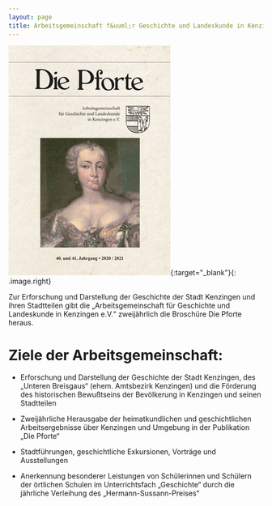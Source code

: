 ```yaml
---
layout: page
title: Arbeitsgemeinschaft f&uuml;r Geschichte und Landeskunde in Kenzingen e.V.
---
```



[!["Die Pforte"](assets/images/pforte-2020-2021.jpg)](http://dl.ub.uni-freiburg.de/diglit/pforte){:target="_blank"}{: .image.right}

Zur Erforschung und Darstellung der Geschichte der Stadt Kenzingen und
ihren Stadtteilen gibt die „Arbeitsgemeinschaft für Geschichte und
Landeskunde in Kenzingen e.V.“ zweijährlich die Broschüre Die Pforte
heraus.

# Ziele der Arbeitsgemeinschaft:

-   Erforschung und Darstellung der Geschichte der Stadt Kenzingen, des
    „Unteren Breisgaus“ (ehem. Amtsbezirk Kenzingen) und die Förderung
    des historischen Bewußtseins der Bevölkerung in Kenzingen und seinen
    Stadtteilen

-   Zweijährliche Herausgabe der heimatkundlichen und geschichtlichen
    Arbeitsergebnisse über Kenzingen und Umgebung in der Publikation
    „Die Pforte“

-   Stadtführungen, geschichtliche Exkursionen, Vorträge und
    Ausstellungen

-   Anerkennung besonderer Leistungen von Schülerinnen und Schülern der
    örtlichen Schulen im Unterrichtsfach „Geschichte“ durch die
    jährliche Verleihung des „Hermann-Sussann-Preises“
